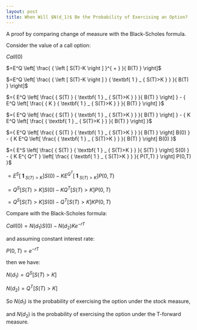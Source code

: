 ```yaml
---
layout: post
title: When Will $N(d_1)$ Be the Probability of Exercising an Option?
---
```


A proof by comparing change of measure with the Black-Scholes formula.

Consider the value of a call option:

$Call(0)$

$=E^Q \left[ \frac{ { \left [ S(T)-K \right ] }^{ + } }{ B(T) } \right]$

$=E^Q \left[ \frac{ { \left [ S(T)-K \right ] } { \textbf{ 1 } _ { S(T)>K } } }{ B(T) } \right]$

$={ E^Q \left[ \frac{ { S(T) } { \textbf{ 1 } _ { S(T)>K } } }{ B(T) } \right] } - { E^Q \left[ \frac{ {  K  } { \textbf{ 1 } _ { S(T)>K } } }{ B(T) } \right] }$

$={ E^Q \left[ \frac{ { S(T) } { \textbf{ 1 } _ { S(T)>K } } }{ B(T) } \right] } - { K E^Q \left[ \frac{ { \textbf{ 1 } _ { S(T)>K } } }{ B(T) } \right] }$

$={ E^Q \left[ \frac{ { S(T) } { \textbf{ 1 } _ { S(T)>K } } }{ B(T) } \right] B(0) } - { K E^Q \left[ \frac{ { \textbf{ 1 } _ { S(T)>K } } }{ B(T) } \right] B(0) }$

$={ E^S \left[ \frac{ { S(T) } { \textbf{ 1 } _ { S(T)>K } } }{ S(T) } \right] S(0) } - { K E^{ Q^T } \left[ \frac{ { \textbf{ 1 } _ { S(T)>K } } }{ P(T,T) } \right] P(0,T) }$

$={ E^S \left[ { \textbf{ 1 } _ { S(T)>K } } \right] S(0) } - { K E^{ Q^T }\left[ { \textbf{ 1 } _ { S(T)>K } } \right] P(0,T) }$

$={ Q^S \left[ S(T)>K \right] S(0) } - { K Q^T \left[ S(T)>K \right] P(0,T) }$

$={ Q^S \left[ S(T)>K \right] S(0) } - { Q^T \left[ S(T)>K \right] K P(0,T) }$

Compare with the Black-Scholes formula:

$Call(0)={ N(d_1)S(0) }-{ N(d_2)K e^{ -rT } }$

and assuming constant interest rate:

$P(0,T)=e^{ -rT }$

then we have:

$N(d_1)=Q^S \left[ S(T)>K \right]$

$N(d_2)=Q^T \left[ S(T)>K \right]$

So $N(d_1)$ is the probability of exercising the option under the stock measure,

and $N(d_2)$ is the probability of exercising the option under the T-forward measure.
